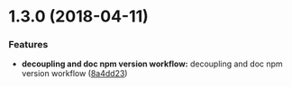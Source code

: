 <a name="1.3.0"></a>
# 1.3.0 (2018-04-11)


### Features

* **decoupling and doc  npm version workflow:** decoupling and doc  npm version workflow ([8a4dd23](https://github.com/SinaMFE/webpack-module_dependency/commit/8a4dd23))



